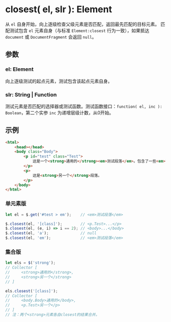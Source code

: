 # closest( el, slr ): Element

从 `el` 自身开始，向上逐级检查父级元素是否匹配，返回最先匹配的目标元素。
匹配测试包含 `el` 元素自身（与标准 `Element:closest` 行为一致），如果抵达 `document` 或 `DocumentFragment` 会返回 `null`。


## 参数

### el: Element

向上逐级测试的起点元素，测试包含该起点元素自身。


### slr: String | Function

测试元素是否匹配的选择器或测试函数。测试函数接口：`function( el, inc ): Boolean`，第二个实参 `inc` 为递增层级计数，从0开始。


## 示例

```html
<html>
    <head></head>
    <body class="Body">
        <p id="test" class="Test">
            这是一个<strong>通用的</strong><em>测试段落</em>。包含了一些<em>行内元素</em>。
        </p>
        <p>
            这是<strong>另一个</strong>段落。
        </p>
    </body>
</html>
```


### 单元素版

```js
let el = $.get('#test > em');    // <em>测试段落</em>

$.closest(el, '[class]');        // <p.Test>...</p>
$.closest(el, (e, i) => i == 2); // <body>...</body>
$.closest(el, 'a');              // null
$.closest(el, 'em');             // <em>测试段落</em>
```


### 集合版

```js
let els = $('strong');
// Collector [
//     <strong>通用的</strong>,
//     <strong>另一个</strong>
// ]

els.closest('[class]');
// Collector [
//     <body.Body>通用的</body>,
//     <p.Test>另一个</p>
// ]
// 注：两个<strong>元素各自closest的结果合并。
```
